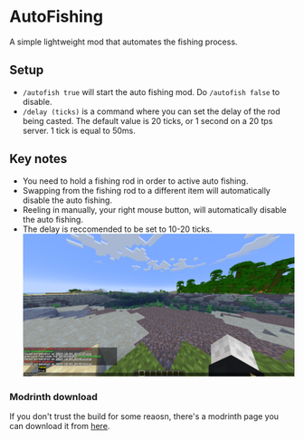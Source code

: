 # AutoFishing

A simple lightweight mod that automates the fishing process.

## Setup
- `/autofish true` will start the auto fishing mod. Do `/autofish false` to disable.
- `/delay (ticks)` is a command where you can set the delay of the rod being casted. The default value is 20 ticks, or 1 second on a 20 tps server. 1 tick is equal to 50ms.

## Key notes
- You need to hold a fishing rod in order to active auto fishing.
- Swapping from the fishing rod to a different item will automatically disable the auto fishing.
- Reeling in manually, your right mouse button, will automatically disable the auto fishing.
- The delay is reccomended to be set to 10-20 ticks.
![example](https://github.com/quervyloll/AutoFish/blob/main/2024-10-04_03.48.42.png)

### Modrinth download
If you don't trust the build for some reaosn, there's a modrinth page you can download it from [here](https://modrinth.com/mod/auto-fish).

